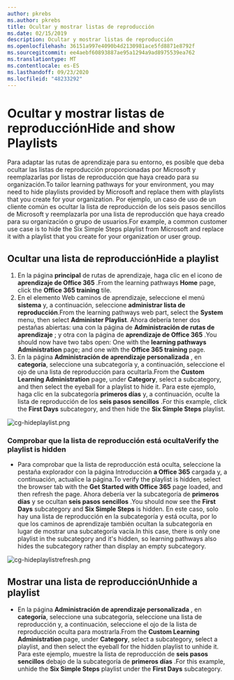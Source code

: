 ```yaml
---
author: pkrebs
ms.author: pkrebs
title: Ocultar y mostrar listas de reproducción
ms.date: 02/15/2019
description: Ocultar y mostrar listas de reproducción
ms.openlocfilehash: 36151a997e4090b4d2130981ace5fd8871e8792f
ms.sourcegitcommit: ee4aebf60893887ae95a1294a9ad8975539ea762
ms.translationtype: MT
ms.contentlocale: es-ES
ms.lasthandoff: 09/23/2020
ms.locfileid: "48233292"
---
```

# <a name="hide-and-show-playlists"></a><span data-ttu-id="f58c2-103">Ocultar y mostrar listas de reproducción</span><span class="sxs-lookup"><span data-stu-id="f58c2-103">Hide and show Playlists</span></span>

<span data-ttu-id="f58c2-104">Para adaptar las rutas de aprendizaje para su entorno, es posible que deba ocultar las listas de reproducción proporcionadas por Microsoft y reemplazarlas por listas de reproducción que haya creado para su organización.</span><span class="sxs-lookup"><span data-stu-id="f58c2-104">To tailor learning pathways for your environment, you may need to hide playlists provided by Microsoft and replace them with playlists that you create for your organization.</span></span> <span data-ttu-id="f58c2-105">Por ejemplo, un caso de uso de un cliente común es ocultar la lista de reproducción de los seis pasos sencillos de Microsoft y reemplazarla por una lista de reproducción que haya creado para su organización o grupo de usuarios.</span><span class="sxs-lookup"><span data-stu-id="f58c2-105">For example, a common customer use case is to hide the Six Simple Steps playlist from Microsoft and replace it with a playlist that you create for your organization or user group.</span></span> 

## <a name="hide-a-playlist"></a><span data-ttu-id="f58c2-106">Ocultar una lista de reproducción</span><span class="sxs-lookup"><span data-stu-id="f58c2-106">Hide a playlist</span></span>

1. <span data-ttu-id="f58c2-107">En la página **principal** de rutas de aprendizaje, haga clic en el icono de **aprendizaje de Office 365** .</span><span class="sxs-lookup"><span data-stu-id="f58c2-107">From the learning pathways **Home** page, click the **Office 365 training** tile.</span></span>
2. <span data-ttu-id="f58c2-108">En el elemento Web caminos de aprendizaje, seleccione el menú **sistema** y, a continuación, seleccione **administrar lista de reproducción**.</span><span class="sxs-lookup"><span data-stu-id="f58c2-108">From the learning pathways web part, select the **System** menu, then select **Administer Playlist**.</span></span> <span data-ttu-id="f58c2-109">Ahora debería tener dos pestañas abiertas: una con la página de **Administración de rutas de aprendizaje** ; y otra con la página de **aprendizaje de Office 365** .</span><span class="sxs-lookup"><span data-stu-id="f58c2-109">You should now have two tabs open: One with the **learning pathways Administration** page; and one with the **Office 365 training** page.</span></span> 
3. <span data-ttu-id="f58c2-110">En la página **Administración de aprendizaje personalizada** , en **categoría**, seleccione una subcategoría y, a continuación, seleccione el ojo de una lista de reproducción para ocultarla.</span><span class="sxs-lookup"><span data-stu-id="f58c2-110">From the **Custom Learning Administration** page, under **Category**, select a subcategory, and then select the eyeball for a playlist to hide it.</span></span> <span data-ttu-id="f58c2-111">Para este ejemplo, haga clic en la subcategoría **primeros días** y, a continuación, oculte la lista de reproducción de los **seis pasos sencillos** .</span><span class="sxs-lookup"><span data-stu-id="f58c2-111">For this example, click the **First Days** subcategory, and then hide the **Six Simple Steps** playlist.</span></span>  

![cg-hideplaylist.png](media/cg-hideplaylist.png)

### <a name="verify-the-playlist-is-hidden"></a><span data-ttu-id="f58c2-113">Comprobar que la lista de reproducción está oculta</span><span class="sxs-lookup"><span data-stu-id="f58c2-113">Verify the playlist is hidden</span></span>
- <span data-ttu-id="f58c2-114">Para comprobar que la lista de reproducción está oculta, seleccione la pestaña explorador con la página Introducción **a Office 365** cargada y, a continuación, actualice la página.</span><span class="sxs-lookup"><span data-stu-id="f58c2-114">To verify the playlist is hidden, select the browser tab with the **Get Started with Office 365** page loaded, and then refresh the page.</span></span> <span data-ttu-id="f58c2-115">Ahora debería ver la subcategoría de **primeros días** y se ocultan **seis pasos sencillos** .</span><span class="sxs-lookup"><span data-stu-id="f58c2-115">You should now see the **First Days** subcategory and **Six Simple Steps** is hidden.</span></span> <span data-ttu-id="f58c2-116">En este caso, solo hay una lista de reproducción en la subcategoría y está oculta, por lo que los caminos de aprendizaje también ocultan la subcategoría en lugar de mostrar una subcategoría vacía.</span><span class="sxs-lookup"><span data-stu-id="f58c2-116">In this case, there is only one playlist in the subcategory and it's hidden, so learning pathways also hides the subcategory rather than display an empty subcategory.</span></span> 

![cg-hideplaylistrefresh.png](media/cg-hideplaylistrefresh.png)

## <a name="unhide-a-playlist"></a><span data-ttu-id="f58c2-118">Mostrar una lista de reproducción</span><span class="sxs-lookup"><span data-stu-id="f58c2-118">Unhide a playlist</span></span>

- <span data-ttu-id="f58c2-119">En la página **Administración de aprendizaje personalizada** , en **categoría**, seleccione una subcategoría, seleccione una lista de reproducción y, a continuación, seleccione el ojo de la lista de reproducción oculta para mostrarla.</span><span class="sxs-lookup"><span data-stu-id="f58c2-119">From the **Custom Learning Administration** page, under **Category**, select a subcategory, select a playlist, and then select the eyeball for the hidden playlist to unhide it.</span></span> <span data-ttu-id="f58c2-120">Para este ejemplo, muestre la lista de reproducción de **seis pasos sencillos** debajo de la subcategoría de **primeros días** .</span><span class="sxs-lookup"><span data-stu-id="f58c2-120">For this example, unhide the **Six Simple Steps** playlist under the **First Days** subcategory.</span></span>  


